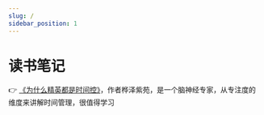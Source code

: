 ```yaml
---
slug: /
sidebar_position: 1
---
```


# 读书笔记

👉 [《为什么精英都是时间控》](/read/time)，作者桦泽紫苑，是一个脑神经专家，从专注度的维度来讲解时间管理，很值得学习